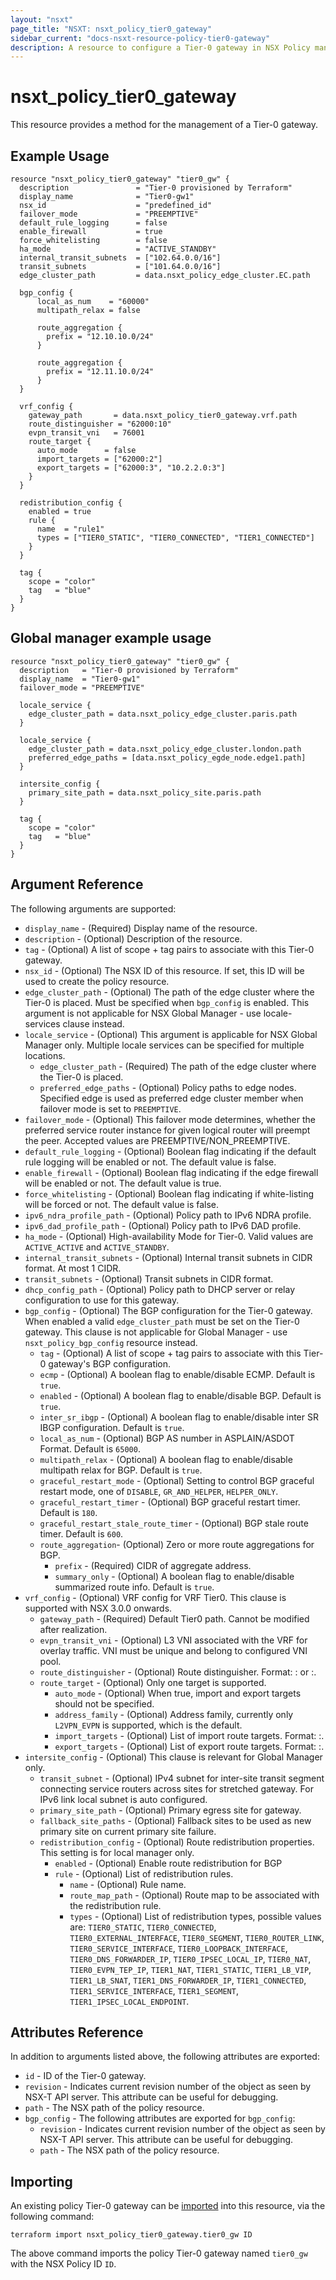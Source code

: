 ```yaml
---
layout: "nsxt"
page_title: "NSXT: nsxt_policy_tier0_gateway"
sidebar_current: "docs-nsxt-resource-policy-tier0-gateway"
description: A resource to configure a Tier-0 gateway in NSX Policy manager.
---
```


# nsxt_policy_tier0_gateway

This resource provides a method for the management of a Tier-0 gateway.

## Example Usage

```hcl
resource "nsxt_policy_tier0_gateway" "tier0_gw" {
  description               = "Tier-0 provisioned by Terraform"
  display_name              = "Tier0-gw1"
  nsx_id                    = "predefined_id"
  failover_mode             = "PREEMPTIVE"
  default_rule_logging      = false
  enable_firewall           = true
  force_whitelisting        = false
  ha_mode                   = "ACTIVE_STANDBY"
  internal_transit_subnets  = ["102.64.0.0/16"]
  transit_subnets           = ["101.64.0.0/16"]
  edge_cluster_path         = data.nsxt_policy_edge_cluster.EC.path

  bgp_config {
      local_as_num    = "60000"
      multipath_relax = false

      route_aggregation {
        prefix = "12.10.10.0/24"
      }

      route_aggregation {
        prefix = "12.11.10.0/24"
      }
  }

  vrf_config {
    gateway_path       = data.nsxt_policy_tier0_gateway.vrf.path
    route_distinguisher = "62000:10"
    evpn_transit_vni   = 76001
    route_target {
      auto_mode      = false
      import_targets = ["62000:2"]
      export_targets = ["62000:3", "10.2.2.0:3"]
    }
  }

  redistribution_config {
    enabled = true
    rule {
      name  = "rule1"
      types = ["TIER0_STATIC", "TIER0_CONNECTED", "TIER1_CONNECTED"]
    }
  }

  tag {
    scope = "color"
    tag   = "blue"
  }
}
```

## Global manager example usage
```hcl
resource "nsxt_policy_tier0_gateway" "tier0_gw" {
  description   = "Tier-0 provisioned by Terraform"
  display_name  = "Tier0-gw1"
  failover_mode = "PREEMPTIVE"

  locale_service {
    edge_cluster_path = data.nsxt_policy_edge_cluster.paris.path
  }

  locale_service {
    edge_cluster_path = data.nsxt_policy_edge_cluster.london.path
    preferred_edge_paths = [data.nsxt_policy_egde_node.edge1.path]
  }

  intersite_config {
    primary_site_path = data.nsxt_policy_site.paris.path
  }

  tag {
    scope = "color"
    tag   = "blue"
  }
}
```


## Argument Reference

The following arguments are supported:

* `display_name` - (Required) Display name of the resource.
* `description` - (Optional) Description of the resource.
* `tag` - (Optional) A list of scope + tag pairs to associate with this Tier-0 gateway.
* `nsx_id` - (Optional) The NSX ID of this resource. If set, this ID will be used to create the policy resource.
* `edge_cluster_path` - (Optional) The path of the edge cluster where the Tier-0 is placed. Must be specified when `bgp_config` is enabled. This argument is not applicable for NSX Global Manager - use locale-services clause instead.
* `locale_service` - (Optional) This argument is applicable for NSX Global Manager only. Multiple locale services can be specified for multiple locations.
  * `edge_cluster_path` - (Required) The path of the edge cluster where the Tier-0 is placed.
  * `preferred_edge_paths` - (Optional) Policy paths to edge nodes. Specified edge is used as preferred edge cluster member when failover mode is set to `PREEMPTIVE`.
* `failover_mode` - (Optional) This failover mode determines, whether the preferred service router instance for given logical router will preempt the peer. Accepted values are PREEMPTIVE/NON_PREEMPTIVE.
* `default_rule_logging` - (Optional) Boolean flag indicating if the default rule logging will be enabled or not. The default value is false.
* `enable_firewall` - (Optional) Boolean flag indicating if the edge firewall will be enabled or not. The default value is true.
* `force_whitelisting` - (Optional) Boolean flag indicating if white-listing will be forced or not. The default value is false.
* `ipv6_ndra_profile_path` - (Optional) Policy path to IPv6 NDRA profile.
* `ipv6_dad_profile_path` - (Optional) Policy path to IPv6 DAD profile.
* `ha_mode` - (Optional) High-availability Mode for Tier-0. Valid values are `ACTIVE_ACTIVE` and `ACTIVE_STANDBY`.
* `internal_transit_subnets` - (Optional) Internal transit subnets in CIDR format. At most 1 CIDR.
* `transit_subnets` - (Optional) Transit subnets in CIDR format.
* `dhcp_config_path` - (Optional) Policy path to DHCP server or relay configuration to use for this gateway.
* `bgp_config` - (Optional) The BGP configuration for the Tier-0 gateway. When enabled a valid `edge_cluster_path` must be set on the Tier-0 gateway. This clause is not applicable for Global Manager - use `nsxt_policy_bgp_config` resource instead.
  * `tag` - (Optional) A list of scope + tag pairs to associate with this Tier-0 gateway's BGP configuration.
  * `ecmp` - (Optional) A boolean flag to enable/disable ECMP. Default is `true`.
  * `enabled` - (Optional) A boolean flag to enable/disable BGP. Default is `true`.
  * `inter_sr_ibgp` - (Optional) A boolean flag to enable/disable inter SR IBGP configuration. Default is `true`.
  * `local_as_num` - (Optional) BGP AS number in ASPLAIN/ASDOT Format. Default is `65000`.
  * `multipath_relax` - (Optional) A boolean flag to enable/disable multipath relax for BGP. Default is `true`.
  * `graceful_restart_mode` - (Optional) Setting to control BGP graceful restart mode, one of `DISABLE`, `GR_AND_HELPER`, `HELPER_ONLY`.
  * `graceful_restart_timer` - (Optional) BGP graceful restart timer. Default is `180`.
  * `graceful_restart_stale_route_timer` - (Optional) BGP stale route timer. Default is `600`.
  * `route_aggregation`- (Optional) Zero or more route aggregations for BGP.
    * `prefix` - (Required) CIDR of aggregate address.
    * `summary_only` - (Optional) A boolean flag to enable/disable summarized route info. Default is `true`.
* `vrf_config` - (Optional) VRF config for VRF Tier0. This clause is supported with NSX 3.0.0 onwards.
  * `gateway_path` - (Required) Default Tier0 path. Cannot be modified after realization.
  * `evpn_transit_vni` - (Optional) L3 VNI associated with the VRF for overlay traffic. VNI must be unique and belong to configured VNI pool.
  * `route_distinguisher` - (Optional) Route distinguisher. Format: <ASN>:<number> or <IPAddress>:<number>.
  * `route_target` - (Optional) Only one target is supported.
    * `auto_mode` - (Optional) When true, import and export targets should not be specified.
    * `address_family` - (Optional) Address family, currently only `L2VPN_EVPN` is supported, which is the default.
    * `import_targets` - (Optional) List of import route targets. Format: <ASN>:<number>.
    * `export_targets` - (Optional) List of export route targets. Format: <ASN>:<number>.
* `intersite_config` - (Optional) This clause is relevant for Global Manager only.
  * `transit_subnet` - (Optional) IPv4 subnet for inter-site transit segment connecting service routers across sites for stretched gateway. For IPv6 link local subnet is auto configured.
  * `primary_site_path` - (Optional) Primary egress site for gateway.
  * `fallback_site_paths` - (Optional) Fallback sites to be used as new primary site on current primary site failure.
  * `redistribution_config` - (Optional) Route redistribution properties. This setting is for local manager only.
    * `enabled` - (Optional) Enable route redistribution for BGP
    * `rule` - (Optional) List of redistribution rules.
      * `name` - (Optional) Rule name.
      * `route_map_path` - (Optional) Route map to be associated with the redistribution rule.
      * `types` - (Optional) List of redistribution types, possible values are: `TIER0_STATIC`, `TIER0_CONNECTED`, `TIER0_EXTERNAL_INTERFACE`, `TIER0_SEGMENT`, `TIER0_ROUTER_LINK`, `TIER0_SERVICE_INTERFACE`, `TIER0_LOOPBACK_INTERFACE`, `TIER0_DNS_FORWARDER_IP`, `TIER0_IPSEC_LOCAL_IP`, `TIER0_NAT`, `TIER0_EVPN_TEP_IP`, `TIER1_NAT`, `TIER1_STATIC`, `TIER1_LB_VIP`, `TIER1_LB_SNAT`, `TIER1_DNS_FORWARDER_IP`, `TIER1_CONNECTED`, `TIER1_SERVICE_INTERFACE`, `TIER1_SEGMENT`, `TIER1_IPSEC_LOCAL_ENDPOINT`.

## Attributes Reference

In addition to arguments listed above, the following attributes are exported:

* `id` - ID of the Tier-0 gateway.
* `revision` - Indicates current revision number of the object as seen by NSX-T API server. This attribute can be useful for debugging.
* `path` - The NSX path of the policy resource.
* `bgp_config` - The following attributes are exported for `bgp_config`:
  * `revision` - Indicates current revision number of the object as seen by NSX-T API server. This attribute can be useful for debugging.
  * `path` - The NSX path of the policy resource.

## Importing

An existing policy Tier-0 gateway can be [imported][docs-import] into this resource, via the following command:

[docs-import]: /docs/import/index.html

```
terraform import nsxt_policy_tier0_gateway.tier0_gw ID
```

The above command imports the policy Tier-0 gateway named `tier0_gw` with the NSX Policy ID `ID`.
